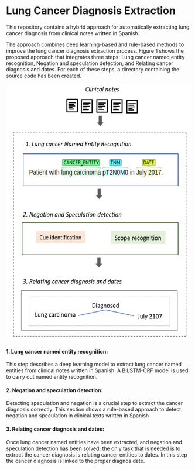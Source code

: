 # Lung Cancer Diagnosis Extraction
This repository contains a hybrid approach for automatically extracting lung cancer diagnosis from clinical notes written in Spanish.

The approach combines deep learning-based and rule-based methods to improve the lung cancer diagnosis extraction process. Figure 1  shows the proposed approach that integrates three steps: Lung cancer named entity recognition, Negation and speculation detection, and Relating cancer diagnosis and dates. For each of these steps, a directory containing the source code has been created.

<center> <img src="img/approach1.png" width="500" height="700"> </center>

<h4> 1. Lung cancer named entity recognition: </h4>
This step describes a deep learning model to extract lung cancer named entities from clinical notes written in Spanish. A BiLSTM-CRF  model is used to carry out named entity recognition.

<h4> 2. Negation and speculation detection: </h4>
Detecting speculation and negation is a crucial step to extract the cancer diagnosis correctly. This section shows a rule-based approach to detect negation and speculation in clinical texts written in Spanish

<h4> 3. Relating cancer diagnosis and dates: </h4>
Once lung cancer named entities have been extracted, and negation and speculation detection has been solved; the only task that is needed is to extract the cancer diagnosis is relating cancer entities to dates. In this step the cancer diagnosis is linked to the proper diagnos date.
